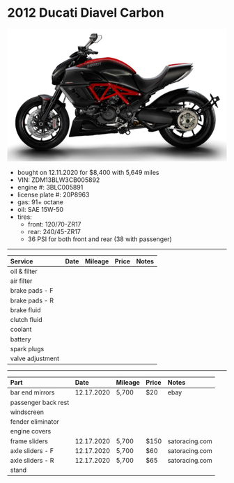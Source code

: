 # 2012 Ducati Diavel Carbon

![](pictures/pic.png)

- bought on 12.11.2020 for $8,400 with 5,649 miles
- VIN: ZDM13BLW3CB005892
- engine #: 3BLC005891
- license plate #: 20P8963
- gas: 91+ octane
- oil: SAE 15W-50
- tires:
  - front: 120/70-ZR17
  - rear: 240/45-ZR17
  - 36 PSI for both front and rear (38 with passenger)

*****

| Service              | Date            | Mileage         | Price           | Notes           |
| :------------------- | :-------------- | :-------------- | :-------------- | :-------------- |
| oil & filter         |                 |                 |                 |                 |
| air filter           |                 |                 |                 |                 |
| brake pads - F       |                 |                 |                 |                 |
| brake pads - R       |                 |                 |                 |                 |
| brake fluid          |                 |                 |                 |                 |
| clutch fluid         |                 |                 |                 |                 |
| coolant              |                 |                 |                 |                 |
| battery              |                 |                 |                 |                 |
| spark plugs          |                 |                 |                 |                 |
| valve adjustment     |                 |                 |                 |                 |

*****

| Part                 | Date            | Mileage         | Price           | Notes           |
| :------------------- | :-------------- | :-------------- | :-------------- | :-------------- |
| bar end mirrors      | 12.17.2020      | 5,700           | $20             | ebay            |
| passenger back rest  |                 |                 |                 |                 |
| windscreen           |                 |                 |                 |                 |
| fender eliminator    |                 |                 |                 |                 |
| engine covers        |                 |                 |                 |                 |
| frame sliders        | 12.17.2020      | 5,700           | $150            | satoracing.com  |
| axle sliders - F     | 12.17.2020      | 5,700           | $60             | satoracing.com  |
| axle sliders - R     | 12.17.2020      | 5,700           | $65             | satoracing.com  |
| stand                |                 |                 |                 |                 |
